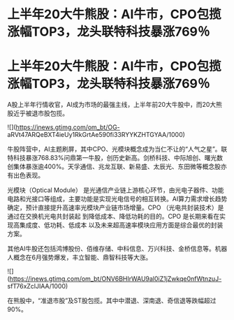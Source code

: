 # 上半年20大牛熊股：AI牛市，CPO包揽涨幅TOP3，龙头联特科技暴涨769％

# 上半年20大牛熊股：AI牛市，CPO包揽涨幅TOP3，龙头联特科技暴涨769％

A股上半年行情收官，AI成为市场的最强主线，上半年前20大牛股中，而20大熊股近乎被退市股包揽。

![](https://inews.gtimg.com/om_bt/OG-
aRVt47ARQeBXT4ieUy1RkGrtAe590fi33RYYKZHTGYAA/1000)

牛股阵营中，AI主题刷屏，其中CPO、光模块概念成为当仁不让的“人气之星”。联特科技暴涨768.83%问鼎第一牛股，创历史新高。剑桥科技、中际旭创、曙光数创集体暴涨逾400%。天孚通信、兆龙互联、新易盛、太辰光、东田微等概念股亦有出色表现。

光模块（Optical Module）
是光通信产业链上游核心环节，由光电子器件、功能电路和光接口等组成，主要功能是实现光电信号的相互转换。AI算力需求增长趋势确定，预计直接提升高速率光模块产业链市场增量。CPO
（光电共封装技术）是通过在交换机光电共封装起 到降低成本、降低功耗的目的。CPO 是长期来看在实现高集成度、低功耗、低成本
以及未来超高速率模块应用方面是综合最优的封装方案。

其他AI牛股还包括鸿博股份、佰维存储、中科信息、万兴科技、金桥信息等。机器人概念在6月强势爆发，丰立智能、鼎智科技等大涨。

![](https://inews.gtimg.com/om_bt/ONV6BHIrWAU9al0iZ1jZwkqe0nfWtnzuJ-
sfT76xZclJIAA/1000)

在熊股中，“准退市股”及ST股包揽。其中中潜退、深南退、奇信退等跌幅超过90%。

